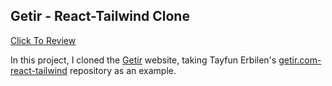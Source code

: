## Getir - React-Tailwind Clone

[Click To Review](https://atifsimsek.github.io/getir-react-tailwind-clone/)

In this project, I cloned the [Getir](https://getir.com/) website, taking Tayfun Erbilen's [getir.com-react-tailwind](https://github.com/tayfunerbilen/getir.com-react-tailwind) repository as an example.